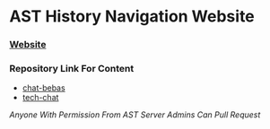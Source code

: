 # AST History Navigation Website

### [Website](https://astory.palpale.xyz)

### Repository Link For Content
- [chat-bebas](https://github.com/)
- [tech-chat](https://github.com/)

*Anyone With Permission From AST Server Admins Can Pull Request*
